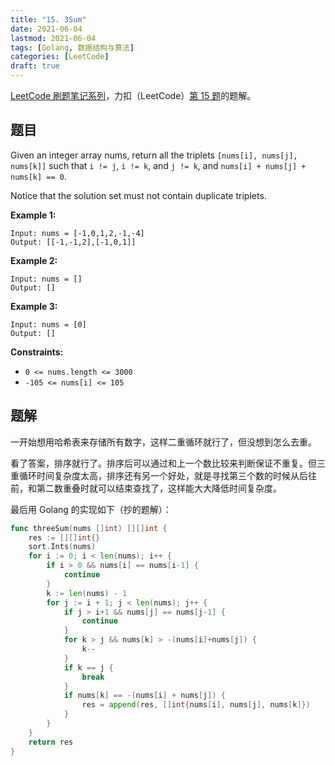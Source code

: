 ```yaml
---
title: "15. 3Sum"
date: 2021-06-04
lastmod: 2021-06-04
tags: [Golang, 数据结构与算法]
categories: [LeetCode]
draft: true
---
```


[LeetCode 刷题笔记系列](/posts/leetcode/leetcode)，力扣（LeetCode）[第 15 题](https://leetcode-cn.com/problems/3sum)的题解。

<!--more-->

## 题目

Given an integer array nums, return all the triplets `[nums[i], nums[j], nums[k]]` such that `i != j`, `i != k`, and `j != k`, and `nums[i] + nums[j] + nums[k] == 0`.

Notice that the solution set must not contain duplicate triplets.

**Example 1:**

```text
Input: nums = [-1,0,1,2,-1,-4]
Output: [[-1,-1,2],[-1,0,1]]
```

**Example 2:**

```text
Input: nums = []
Output: []
```

**Example 3:**

```text
Input: nums = [0]
Output: []
```

**Constraints:**

- `0 <= nums.length <= 3000`
- `-105 <= nums[i] <= 105`

## 题解

一开始想用哈希表来存储所有数字，这样二重循环就行了，但没想到怎么去重。

看了答案，排序就行了。排序后可以通过和上一个数比较来判断保证不重复。但三重循环时间复杂度太高，排序还有另一个好处，就是寻找第三个数的时候从后往前，和第二数重叠时就可以结束查找了，这样能大大降低时间复杂度。

最后用 Golang 的实现如下（抄的题解）：

```go
func threeSum(nums []int) [][]int {
    res := [][]int{}
    sort.Ints(nums)
    for i := 0; i < len(nums); i++ {
        if i > 0 && nums[i] == nums[i-1] {
            continue
        }
        k := len(nums) - 1
        for j := i + 1; j < len(nums); j++ {
            if j > i+1 && nums[j] == nums[j-1] {
                continue
            }
            for k > j && nums[k] > -(nums[i]+nums[j]) {
                k--
            }
            if k == j {
                break
            }
            if nums[k] == -(nums[i] + nums[j]) {
                res = append(res, []int{nums[i], nums[j], nums[k]})
            }
        }
    }
    return res
}
```
